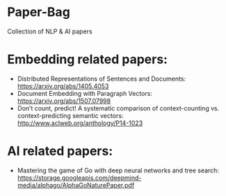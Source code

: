 # Paper-Bag
Collection of NLP & AI papers

# Embedding related papers:
- Distributed Representations of Sentences and Documents: https://arxiv.org/abs/1405.4053
- Document Embedding with Paragraph Vectors: https://arxiv.org/abs/1507.07998
- Don’t count, predict! A systematic comparison of context-counting vs. context-predicting semantic vectors: http://www.aclweb.org/anthology/P14-1023



# AI related papers:
- Mastering the game of Go with deep neural networks and tree search: https://storage.googleapis.com/deepmind-media/alphago/AlphaGoNaturePaper.pdf
